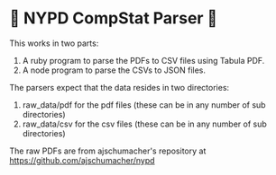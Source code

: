 :cop: NYPD CompStat Parser :police_car:
====================

This works in two parts:

1. A ruby program to parse the PDFs to CSV files using Tabula PDF. 
2. A node program to parse the CSVs to JSON files.


The parsers expect that the data resides in two directories:

1. raw_data/pdf  for the pdf files (these can be in any number of sub directories)
2. raw_data/csv  for the csv files (these can be in any number of sub directories)


The raw PDFs are from ajschumacher's repository at https://github.com/ajschumacher/nypd
